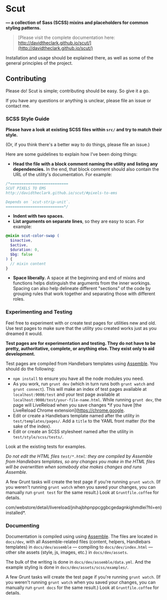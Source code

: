 # Scut

**&mdash; a collection of Sass (SCSS) mixins and placeholders for common styling patterns.**

> [Please visit the complete documentation here:<br>http://davidtheclark.github.io/scut/](http://davidtheclark.github.io/scut/)

Installation and usage should be explained there, as well as some of the general principles of the project.

## Contributing

Please do! Scut is simple; contributing should be easy. So give it a go.

If you have any questions or anything is unclear, please file an issue or contact me.

### SCSS Style Guide

**Please have a look at existing SCSS files within `src/` and try to match their style.**

(Or, if you think there's a better way to do things, please file an issue.)

Here are some guidelines to explain how I've been doing things:

- **Head the file with a block comment naming the utility and listing any dependencies.** In the end, that block comment should also contain the URL of the utility's documentation. For example:

```scss
/*==========================
SCUT PIXELS TO EMS
http://davidtheclark.github.io/scut/#pixels-to-ems

Depends on `scut-strip-unit`.
==========================*/
```

- **Indent with two spaces.**
- **List arguments on separate lines**, so they are easy to scan. For example:

```scss
@mixin scut-color-swap (
  $inactive,
  $active,
  $duration: 0,
  $bg: false
) {
  // mixin content
}
```

- **Space liberally.** A space at the beginning and end of mixins and functions helps distinguish the arguments from the inner workings. Spacing can also help delineate different "sections" of the code by grouping rules that work together and separating those with different roles.

### Experimenting and Testing

Feel free to experiment with or create test pages for utilities new and old. Use test pages to make sure that the utility you created works just as you dreamed it would.

**Test pages are for experimentation and testing. They do not have to be pretty, authoritative, complete, or anything else. They exist only to aid development.**

Test pages are compiled from Handlebars templates using [Assemble](http://assemble.io). You should do the following:

- `npm install` to ensure you have all the node modules you need.
- As you work, run `grunt dev` (which in turn runs both `grunt watch` and `grunt connect`). This will make an index of test pages available at `localhost:9000/test` and your test page available at `localhost:9000/test/your-file-name.html`. While running `grunt dev`, the page will LiveReload when you save changes *if you have [the LiveReload Chrome extension](https://chrome.google.
- Edit or create a Handlebars template named after the utility in `test/templates/pages/`. Add a `title` to the YAML front matter (for the sake of the index).
- Edit or create an SCSS stylesheet named after the utility in `test/style/scss/tests/`.

Look at the existing tests for examples.

*Do not edit the HTML files `test/*.html`: they are compiled by Assemble from Handlebars templates, so any changes you make in the HTML files will be overwritten when somebody else makes changes and runs Assemble.*

A few Grunt tasks will create the test page if you're running `grunt watch`. (If you weren't running `grunt watch` when you saved your changes, you can manually run `grunt test` for the same result.) Look at `Gruntfile.coffee` for details.

com/webstore/detail/livereload/jnihajbhpnppcggbcgedagnkighmdlei?hl=en) installed*.

### Documenting

Documentation is compiled using using [Assemble](http://assemble.io). The files are located in `docs/dev`, with all Assemble-related files (content, helpers, Handlebars templates) in `docs/dev/assemble` &mdash; compiling to `docs/dev/index.html` &mdash; other site assets (style, js, images, etc.) in `docs/dev/assets`.

The bulk of the writing is done in `docs/dev/assemble/data.yml`. And the example styling is done in `docs/dev/assets/scss/examples/`.

A few Grunt tasks will create the test page if you're running `grunt watch`. (If you weren't running `grunt watch` when you saved your changes, you can manually run `grunt docs` for the same result.) Look at `Gruntfile.coffee` for details.

